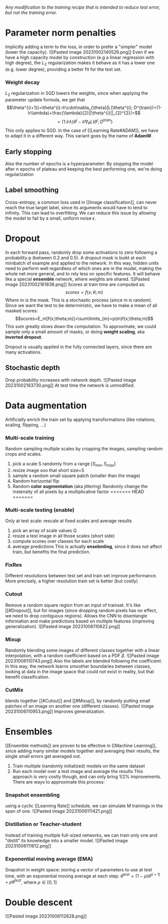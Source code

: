 _Any modification to the training recipe that is intended to reduce test error, but not the training error._

# Parameter norm penalties
Implicitly adding a term to the loss, in order to prefer a "simpler" model (lower the capacity).
![[Pasted image 20231002140526.png]]
Even if we have a high capacity model by construction (e.g a linear regression with high degree), the $L_2$ regularization makes it behave as it has a lower one (e.g. lower degree), providing a better fit for the test set.
### Weight decay
$L_2$ regularization in SGD lowers the weights, since when applying the parameter update formula, we get that
$$\theta^{(i+1)}=\theta^{i}-lr\cdot\nabla_{\theta}[L(\theta^{i}; D^{train})=(1-lr\lambda)+\frac{\lambda}{2}||\theta^{i}||_{2}^{2}]=$$
$$=(1.lr\lambda)\theta^{i}-lr\nabla_{\theta}L(\theta^{i};D^{train})$$
This only applies to SGD. In the case of [[Learning Rate#ADAM]], we have to adapt it in a different way. This variant goes by the name of **AdamW**.
## Early stopping
Also the number of epochs is a hyperparameter:
By stopping the model after n epochs of plateau and keeping the best performing one, we're doing regularization
## Label smoothing
Cross-entropy, a common loss used in [[Image classification]], can never reach the true target label, since its arguments would have to tend to infinity. This can lead to overfitting. We can reduce this issue by allowing the model to fail by a small, uniform noise $\epsilon$.

# Dropout
In each forward pass, randomly drop some activations to zero following a probability p (between 0.2 and 0.5).
A dropout mask is buikt at each minibatch of example and applied to the network. In this way, hidden units need to perform well regardless of which ones are in the model, making the whole net more general, and to rely less on specific features.
It will behave like a special **ensemble** network, where weights are shared.
![[Pasted image 20231002161838.png]]
Scores at train time are computed as:
$$scores=f(x;\theta;m)$$
Where m is the mask.
This is a stochastic process (since m is random). Since we want the test to be deterministic, we have to make a mean of all masked scores:
$$scores=E_m[f(x;\theta;m)]=\sum\limits_{m}=p(m)f(x;\theta;m)$$
This sum greatly slows down the computation.
To approximate, we could sample only a small amount of masks, or doing **weight scaling**, aka **inverted dropout**.

Dropout is usually applied in the fully connected layers, since there are many activations.
## Stochastic depth
Drop probability increases with network depth.
![[Pasted image 20231002163730.png]]
At test time the network is unmodified.

# Data augmentation
Artificially enrich the train set by applying transformations (like rotations, scaling, flipping, ...)  
### Multi-scale training
Random sampling multiple scales by cropping the images, sampling random crops and scales.
1) pick a scale S randomly from a range $[S_{min},S_{max}]$
2) resize image soo that short size=S
3) sample a random small square patch (smaller than the image)
4) Random horizontal flip
5) Random **color augmentation** (aka jittering)
Randomly change the instensity of all pixels by a multiplicative factor
<<<<<<< HEAD
=======

### Multi-scale testing (enable)
Only at test scale: rescale at fixed scales and average results
1) pick an array of scale values Q
2) resize a test image in all those scales (short side)
3) compute scores over classes for each scale
4) average predictions
This is actually **ensebmling**, since it does not affect train, but benefits the final prediction.
### FixRes
Different resolutions between test set and train set improve performance. More precisely, a higher resolution train set is better (but costly)

### Cutout
Remove a random square region from an input of trainset.
It's like [[#Dropout]], but for images (since dropping random pixels has no effect, we need to drop contiguous regions).
Allows the CNN to disentangle information and make predictions based on multiple features (improving generalization).
![[Pasted image 20231006110622.png]]
### Mixup
Randomly blending some images of different classes together with a linear interpolation, with a random coefficient based on a PDF $\beta$.
![[Pasted image 20231006110743.png]]
Also the labels are blended following the coefficient.
In this way, the network learns smoother boundaries between classes, looking at data in the image space that could not exist in reality, but that benefit classification.
### CutMix
blends together [[#Cutout]] and [[#Mixup]], by randomly putting small patches of an image on another one (different classes).
![[Pasted image 20231006110953.png]]
Improves generalization.

# Ensembles
[[Ensemble methods]] are proven to be effective in [[Machine Learning]], since adding many similar models together and averaging their results, the single small errors get averaged out.
1) Train multiple (randomly initialized) models on the same dataset
2) Run each model over a test image and average the results
This approach is very costly though, and can only bring 1/2% improvements. There are ways to approximate this process:
### Snapshot ensembling
using a cyclic [[Learning Rate]] schedule, we can simulate M trainings in the span of one.
![[Pasted image 20231006111421.png]]
### Distillation or Teacher-student
Instead of training multiple full-sized networks, we can train only one and "distill" its knowledge into a smaller model.
![[Pasted image 20231006111612.png]]
### Exponential moving average (EMA)
Snapshot in weight space: storing a vector of parameters to use at test time, with an exponential moving average at each step:
$\theta^{test}=(1-\rho)\theta^{(i+1)}+\rho \theta^{test}$, where $\rho \in [0,1]$
# Double descent
![[Pasted image 20231006112628.png]]

